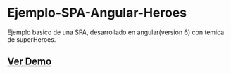 # Ejemplo-SPA-Angular-Heroes

Ejemplo basico de una SPA, desarrollado en angular(version 6) con temica de superHeroes.

## [Ver Demo](https://mscottb.github.io/Ejemplo-SPA-Angular-Heroes/)
